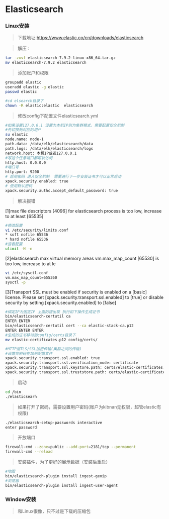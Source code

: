 # Elasticsearch

### Linux安装

> 下载地址:https://www.elastic.co/cn/downloads/elasticsearch

> 解压：

```bash
tar -zxvf elasticsearch-7.9.2-linux-x86_64.tar.gz
mv elasticsearch-7.9.2 elasticsearch
```

> 添加账户和权限

```bash
groupadd elastic
useradd elastic -g elastic
passwd elastic

#cd elsearch目录下
chown -R elastic:elastic  elasticsearch
```

> 修改config下配置文件elasticsearch.yml

```bash
#如果设置127.0.0.1 设置为本机IP则为集群模式，需要配置安全机制
#先切换到对应的用户
su elastic
node.name: node-1
path.data: /data/elk/elasticsearch/data
path.logs: /data/elk/elasticsearch/logs
network.host: 本机IP或者127.0.0.1
#写这个任意端口都可以访问
http.host: 0.0.0.0
#端口号
http.port: 9200
# 启用密码 进入安全机制  需要进行下一步安装证书才可以正常启动
xpack.security.enabled: true
# 使用默认密码
xpack.security.authc.accept_default_password: true
```

> 解决报错

[1]max file descriptors [4096] for elasticsearch process is too low, increase to at least [65535]

```bash
#修改配置
vi /etc/security/limits.conf
* soft nofile 65536
* hard nofile 65536
#查看配置
ulimit -H -n
```

[2]elasticsearch max virtual memory areas vm.max_map_count [65530] is too low, increase to at le

```bash
vi /etc/sysctl.conf
vm.max_map_count=655360
sysctl -p
```

[3]Transport SSL must be enabled if security is enabled on a [basic] license. Please set [xpack.security.transport.ssl.enabled] to [true] or disable security by setting [xpack.security.enabled] to [false]

```bash
#绑定IP为固定IP 上面的错出现 执行如下操作生成证书
bin/elasticsearch-certutil ca
ENTER ENTER
bin/elasticsearch-certutil cert --ca elastic-stack-ca.p12
ENTER ENTER ENTER
#生成的证书移动到config/certs目录下
mv elastic-certificates.p12 config/certs/

#HTTP层TLS/SSL加密传输(集群之间的传输)
#设置完密码在加到配置文件
xpack.security.transport.ssl.enabled: true
xpack.security.transport.ssl.verification_mode: certificate
xpack.security.transport.ssl.keystore.path: certs/elastic-certificates.p12
xpack.security.transport.ssl.truststore.path: certs/elastic-certificates.p12
```

> 启动

```bash
cd /bin
./elasticsearh
```

> 如果打开了密码，需要设置用户密码(账户为kibnan无权限，超管elastic有权限)

```bash
./elasticsearch-setup-passwords interactive
enter password
```

> 开放端口

```bash
firewall-cmd --zone=public --add-port=2181/tcp --permanent
firewall-cmd --reload
```

> 安装插件，为了更好的展示数据（安装后重启）

```bash
#地图
bin/elasticsearch-plugin install ingest-geoip
#浏览器
bin/elasticsearch-plugin install ingest-user-agent
```

### Window安装

> 和Linux很像，只不过是下载的压缩包

